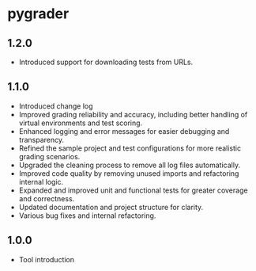 # pygrader

## 1.2.0

- Introduced support for downloading tests from URLs.

## 1.1.0

- Introduced change log
- Improved grading reliability and accuracy, including better handling of virtual environments and test scoring.
- Enhanced logging and error messages for easier debugging and transparency.
- Refined the sample project and test configurations for more realistic grading scenarios.
- Upgraded the cleaning process to remove all log files automatically.
- Improved code quality by removing unused imports and refactoring internal logic.
- Expanded and improved unit and functional tests for greater coverage and correctness.
- Updated documentation and project structure for clarity.
- Various bug fixes and internal refactoring.

## 1.0.0

- Tool introduction
